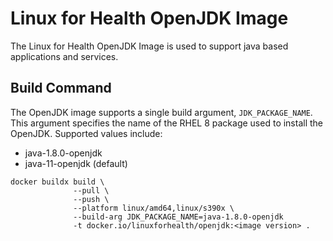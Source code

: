 # Linux for Health OpenJDK Image
The Linux for Health OpenJDK Image is used to support java based applications and services.

## Build Command
The OpenJDK image supports a single build argument, `JDK_PACKAGE_NAME`. This argument specifies the name of the RHEL 8 package
used to install the OpenJDK. Supported values include:
- java-1.8.0-openjdk
- java-11-openjdk (default)

```
docker buildx build \
              --pull \
              --push \
              --platform linux/amd64,linux/s390x \
              --build-arg JDK_PACKAGE_NAME=java-1.8.0-openjdk
              -t docker.io/linuxforhealth/openjdk:<image version> .
```
